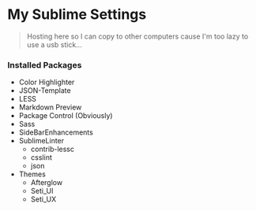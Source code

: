 My Sublime Settings
=======
>Hosting here so I can copy to other computers cause I'm too lazy to use a usb stick...

### Installed Packages

* Color Highlighter
* JSON-Template
* LESS
* Markdown Preview
* Package Control (Obviously)
* Sass
* SideBarEnhancements
* SublimeLinter
  * contrib-lessc
  * csslint
  * json
* Themes
  * Afterglow
  * Seti_UI
  * Seti_UX

